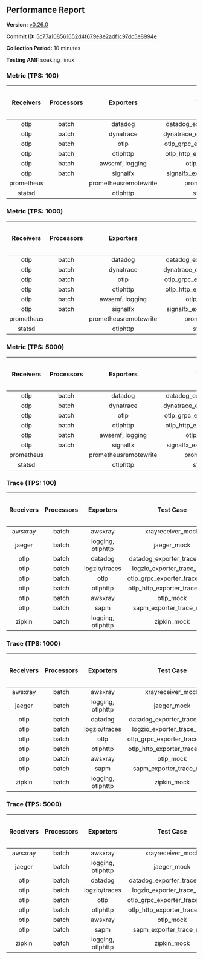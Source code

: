 ## Performance Report

**Version:** [v0.26.0](https://github.com/aws-observability/aws-otel-collector/releases/tag/v0.26.0)

**Commit ID:** [5c77a108561652d4f679e8e2adf1c97dc5e8994e](https://github.com/aws-observability/aws-otel-collector/commit/5c77a108561652d4f679e8e2adf1c97dc5e8994e)

**Collection Period:** 10 minutes

**Testing AMI:** soaking_linux


### Metric (TPS: 100)
| Receivers | Processors | Exporters | Test Case | Data Type | Instance Type | Avg CPU Usage (Percent) | Avg Memory Usage (Megabytes) | Max CPU Usage (Percent) | Max Memory Usage (Megabytes) |
|:---------:|:----------:|:---------:|:---------:|:---------:|:-------------:|:-----------------------:|:----------------------------:|:-----------------------:|:----------------------------:|
| otlp | batch | datadog | datadog_exporter_metric_mock | otlp | m5.2xlarge | 0.05 | 69.84 | 0.20 | 70.33 |
| otlp | batch | dynatrace | dynatrace_exporter_metric_mock | otlp | m5.2xlarge | 0.04 | 66.45 | 0.20 | 66.72 |
| otlp | batch | otlp | otlp_grpc_exporter_metric_mock | otlp | m5.2xlarge | 0.04 | 68.51 | 0.20 | 68.66 |
| otlp | batch | otlphttp | otlp_http_exporter_metric_mock | otlp | m5.2xlarge | 0.04 | 68.32 | 0.20 | 68.35 |
| otlp | batch | awsemf, logging | otlp_metric_mock | otlp | m5.2xlarge | 0.04 | 68.11 | 0.20 | 68.14 |
| otlp | batch | signalfx | signalfx_exporter_metric_mock | otlp | m5.2xlarge | 0.04 | 68.65 | 0.20 | 68.89 |
| prometheus |  | prometheusremotewrite | prometheus_mock | prometheus | m5.2xlarge | 0.09 | 83.24 | 0.20 | 85.69 |
| statsd |  | otlphttp | statsd_mock | statsd | m5.2xlarge | 0.01 | 66.65 | 0.10 | 67.15 |

### Metric (TPS: 1000)
| Receivers | Processors | Exporters | Test Case | Data Type | Instance Type | Avg CPU Usage (Percent) | Avg Memory Usage (Megabytes) | Max CPU Usage (Percent) | Max Memory Usage (Megabytes) |
|:---------:|:----------:|:---------:|:---------:|:---------:|:-------------:|:-----------------------:|:----------------------------:|:-----------------------:|:----------------------------:|
| otlp | batch | datadog | datadog_exporter_metric_mock | otlp | m5.2xlarge | 0.05 | 69.07 | 0.20 | 69.62 |
| otlp | batch | dynatrace | dynatrace_exporter_metric_mock | otlp | m5.2xlarge | 0.04 | 67.63 | 0.20 | 68.11 |
| otlp | batch | otlp | otlp_grpc_exporter_metric_mock | otlp | m5.2xlarge | 0.05 | 67.67 | 0.20 | 68.49 |
| otlp | batch | otlphttp | otlp_http_exporter_metric_mock | otlp | m5.2xlarge | 0.04 | 67.24 | 0.20 | 67.90 |
| otlp | batch | awsemf, logging | otlp_metric_mock | otlp | m5.2xlarge | 0.04 | 67.79 | 0.20 | 68.60 |
| otlp | batch | signalfx | signalfx_exporter_metric_mock | otlp | m5.2xlarge | 0.04 | 69.37 | 0.20 | 69.70 |
| prometheus |  | prometheusremotewrite | prometheus_mock | prometheus | m5.2xlarge | 1.04 | 114.10 | 1.70 | 117.97 |
| statsd |  | otlphttp | statsd_mock | statsd | m5.2xlarge | 0.01 | 67.24 | 0.20 | 67.77 |

### Metric (TPS: 5000)
| Receivers | Processors | Exporters | Test Case | Data Type | Instance Type | Avg CPU Usage (Percent) | Avg Memory Usage (Megabytes) | Max CPU Usage (Percent) | Max Memory Usage (Megabytes) |
|:---------:|:----------:|:---------:|:---------:|:---------:|:-------------:|:-----------------------:|:----------------------------:|:-----------------------:|:----------------------------:|
| otlp | batch | datadog | datadog_exporter_metric_mock | otlp | m5.2xlarge | 0.05 | 68.58 | 0.20 | 68.62 |
| otlp | batch | dynatrace | dynatrace_exporter_metric_mock | otlp | m5.2xlarge | 0.04 | 66.14 | 0.20 | 66.90 |
| otlp | batch | otlp | otlp_grpc_exporter_metric_mock | otlp | m5.2xlarge | 0.04 | 69.03 | 0.20 | 69.69 |
| otlp | batch | otlphttp | otlp_http_exporter_metric_mock | otlp | m5.2xlarge | 0.04 | 66.92 | 0.20 | 67.42 |
| otlp | batch | awsemf, logging | otlp_metric_mock | otlp | m5.2xlarge | 0.04 | 68.54 | 0.10 | 68.54 |
| otlp | batch | signalfx | signalfx_exporter_metric_mock | otlp | m5.2xlarge | 0.04 | 67.78 | 0.20 | 68.33 |
| prometheus |  | prometheusremotewrite | prometheus_mock | prometheus | m5.2xlarge | 6.30 | 240.62 | 10.20 | 263.26 |
| statsd |  | otlphttp | statsd_mock | statsd | m5.2xlarge | 0.01 | 66.48 | 0.20 | 66.50 |

### Trace (TPS: 100)
| Receivers | Processors | Exporters | Test Case | Data Type | Instance Type | Avg CPU Usage (Percent) | Avg Memory Usage (Megabytes) | Max CPU Usage (Percent) | Max Memory Usage (Megabytes) |
|:---------:|:----------:|:---------:|:---------:|:---------:|:-------------:|:-----------------------:|:----------------------------:|:-----------------------:|:----------------------------:|
| awsxray | batch | awsxray | xrayreceiver_mock | xray | m5.2xlarge | 3.70 | 82.23 | 4.00 | 84.00 |
| jaeger | batch | logging, otlphttp | jaeger_mock | jaeger | m5.2xlarge | 2.95 | 86.62 | 15.90 | 89.42 |
| otlp | batch | datadog | datadog_exporter_trace_mock | otlp | m5.2xlarge | 4.80 | 85.61 | 5.10 | 89.77 |
| otlp | batch | logzio/traces | logzio_exporter_trace_mock | otlp | m5.2xlarge | 4.82 | 82.25 | 5.10 | 84.30 |
| otlp | batch | otlp | otlp_grpc_exporter_trace_mock | otlp | m5.2xlarge | 4.35 | 137.08 | 5.60 | 184.84 |
| otlp | batch | otlphttp | otlp_http_exporter_trace_mock | otlp | m5.2xlarge | 4.83 | 82.00 | 5.10 | 83.86 |
| otlp | batch | awsxray | otlp_mock | otlp | m5.2xlarge | 3.48 | 82.49 | 3.70 | 84.00 |
| otlp | batch | sapm | sapm_exporter_trace_mock | otlp | m5.2xlarge | 3.80 | 94.95 | 4.20 | 96.97 |
| zipkin | batch | logging, otlphttp | zipkin_mock | zipkin | m5.2xlarge | 5.28 | 86.45 | 17.70 | 90.20 |

### Trace (TPS: 1000)
| Receivers | Processors | Exporters | Test Case | Data Type | Instance Type | Avg CPU Usage (Percent) | Avg Memory Usage (Megabytes) | Max CPU Usage (Percent) | Max Memory Usage (Megabytes) |
|:---------:|:----------:|:---------:|:---------:|:---------:|:-------------:|:-----------------------:|:----------------------------:|:-----------------------:|:----------------------------:|
| awsxray | batch | awsxray | xrayreceiver_mock | xray | m5.2xlarge | 18.70 | 86.08 | 19.20 | 89.37 |
| jaeger | batch | logging, otlphttp | jaeger_mock | jaeger | m5.2xlarge | 25.95 | 155.30 | 43.60 | 182.82 |
| otlp | batch | datadog | datadog_exporter_trace_mock | otlp | m5.2xlarge | 26.96 | 93.72 | 27.50 | 95.84 |
| otlp | batch | logzio/traces | logzio_exporter_trace_mock | otlp | m5.2xlarge | 27.26 | 82.48 | 27.60 | 84.60 |
| otlp | batch | otlp | otlp_grpc_exporter_trace_mock | otlp | m5.2xlarge | 24.80 | 728.83 | 36.00 | 1237.50 |
| otlp | batch | otlphttp | otlp_http_exporter_trace_mock | otlp | m5.2xlarge | 27.02 | 82.93 | 28.80 | 85.26 |
| otlp | batch | awsxray | otlp_mock | otlp | m5.2xlarge | 27.99 | 84.93 | 30.00 | 87.26 |
| otlp | batch | sapm | sapm_exporter_trace_mock | otlp | m5.2xlarge | 24.78 | 96.40 | 26.60 | 97.91 |
| zipkin | batch | logging, otlphttp | zipkin_mock | zipkin | m5.2xlarge | 38.93 | 323.25 | 56.40 | 481.34 |

### Trace (TPS: 5000)
| Receivers | Processors | Exporters | Test Case | Data Type | Instance Type | Avg CPU Usage (Percent) | Avg Memory Usage (Megabytes) | Max CPU Usage (Percent) | Max Memory Usage (Megabytes) |
|:---------:|:----------:|:---------:|:---------:|:---------:|:-------------:|:-----------------------:|:----------------------------:|:-----------------------:|:----------------------------:|
| awsxray | batch | awsxray | xrayreceiver_mock | xray | m5.2xlarge | 27.19 | 99.89 | 28.30 | 106.00 |
| jaeger | batch | logging, otlphttp | jaeger_mock | jaeger | m5.2xlarge | 23.95 | 181.35 | 40.30 | 211.12 |
| otlp | batch | datadog | datadog_exporter_trace_mock | otlp | m5.2xlarge | 116.82 | 94.97 | 120.30 | 98.49 |
| otlp | batch | logzio/traces | logzio_exporter_trace_mock | otlp | m5.2xlarge | 112.09 | 86.54 | 118.61 | 91.32 |
| otlp | batch | otlp | otlp_grpc_exporter_trace_mock | otlp | m5.2xlarge | 112.56 | 3516.65 | 172.59 | 5942.34 |
| otlp | batch | otlphttp | otlp_http_exporter_trace_mock | otlp | m5.2xlarge | 109.27 | 85.15 | 111.00 | 86.50 |
| otlp | batch | awsxray | otlp_mock | otlp | m5.2xlarge | 115.05 | 18349.00 | 356.62 | 30941.02 |
| otlp | batch | sapm | sapm_exporter_trace_mock | otlp | m5.2xlarge | 96.14 | 99.53 | 97.10 | 101.86 |
| zipkin | batch | logging, otlphttp | zipkin_mock | zipkin | m5.2xlarge | 34.24 | 444.18 | 54.60 | 593.20 |
